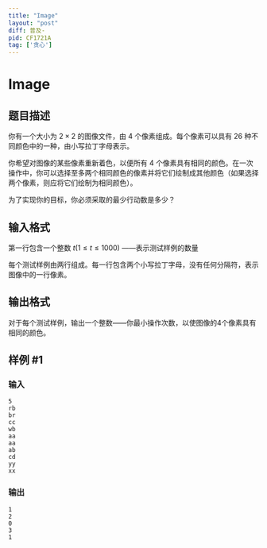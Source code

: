 ```yaml
---
title: "Image"
layout: "post"
diff: 普及-
pid: CF1721A
tag: ['贪心']
---
```


# Image

## 题目描述

你有一个大小为 $2×2$ 的图像文件，由 $4$ 个像素组成。每个像素可以具有 $26$ 种不同颜色中的一种，由小写拉丁字母表示。


你希望对图像的某些像素重新着色，以便所有 $4$ 个像素具有相同的颜色。在一次操作中，你可以选择至多两个相同颜色的像素并将它们绘制成其他颜色（如果选择两个像素，则应将它们绘制为相同颜色）。


为了实现你的目标，你必须采取的最少行动数是多少？

## 输入格式

第一行包含一个整数 $t$$(1\leq t \leq 1000)$ ——表示测试样例的数量

每个测试样例由两行组成。每一行包含两个小写拉丁字母，没有任何分隔符，表示图像中的一行像素。

## 输出格式

对于每个测试样例，输出一个整数——你最小操作次数，以使图像的4个像素具有相同的颜色。

## 样例 #1

### 输入

```
5
rb
br
cc
wb
aa
aa
ab
cd
yy
xx
```

### 输出

```
1
2
0
3
1
```

